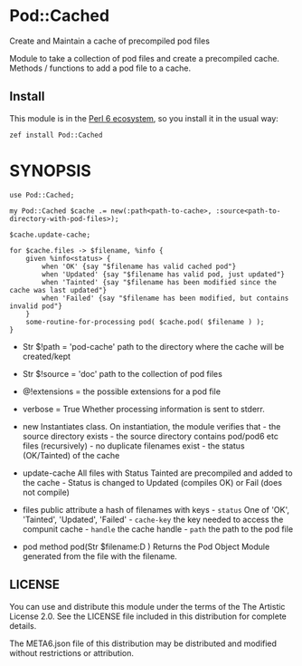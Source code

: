 # Pod::Cached

Create and Maintain a cache of precompiled pod files

Module to take a collection of pod files and create a precompiled cache. Methods / functions
to add a pod file to a cache.

## Install

This module is in the [Perl 6 ecosystem](https://modules.perl6.org), so you install it in the usual way:

    zef install Pod::Cached


# SYNOPSIS
```perl6
use Pod::Cached;

my Pod::Cached $cache .= new(:path<path-to-cache>, :source<path-to-directory-with-pod-files>);

$cache.update-cache;

for $cache.files -> $filename, %info {
    given %info<status> {
        when 'OK' {say "$filename has valid cached pod"}
        when 'Updated' {say "$filename has valid pod, just updated"}
        when 'Tainted' {say "$filename has been modified since the cache was last updated"}
        when 'Failed' {say "$filename has been modified, but contains invalid pod"}
    }
    some-routine-for-processing pod( $cache.pod( $filename ) );
}
```

- Str $!path = 'pod-cache'
    path to the directory where the cache will be created/kept

- Str $!source = 'doc'
    path to the collection of pod files

- @!extensions = <pod pod6>
    the possible extensions for a pod file

- verbose = True
    Whether processing information is sent to stderr.

- new
    Instantiates class. On instantiation, the module verifies that
        - the source directory exists
        - the source directory contains pod/pod6 etc files (recursively)
        - no duplicate filenames exist
        - the status (OK/Tainted) of the cache

- update-cache
    All files with Status Tainted are precompiled and added to the cache
        - Status is changed to Updated (compiles OK) or Fail (does not compile)

- files
    public attribute
    a hash of filenames with keys
        - `status` One of 'OK', 'Tainted', 'Updated', 'Failed'
        -  `cache-key` the key needed to access the compunit cache
        - `handle` the cache handle
        -  `path` the path to the pod file

- pod
    method pod(Str $filename:D )
    Returns the Pod Object Module generated from the file with the filename.

## LICENSE

You can use and distribute this module under the terms of the The Artistic License 2.0. See the LICENSE file included in this distribution for complete details.

The META6.json file of this distribution may be distributed and modified without restrictions or attribution.
